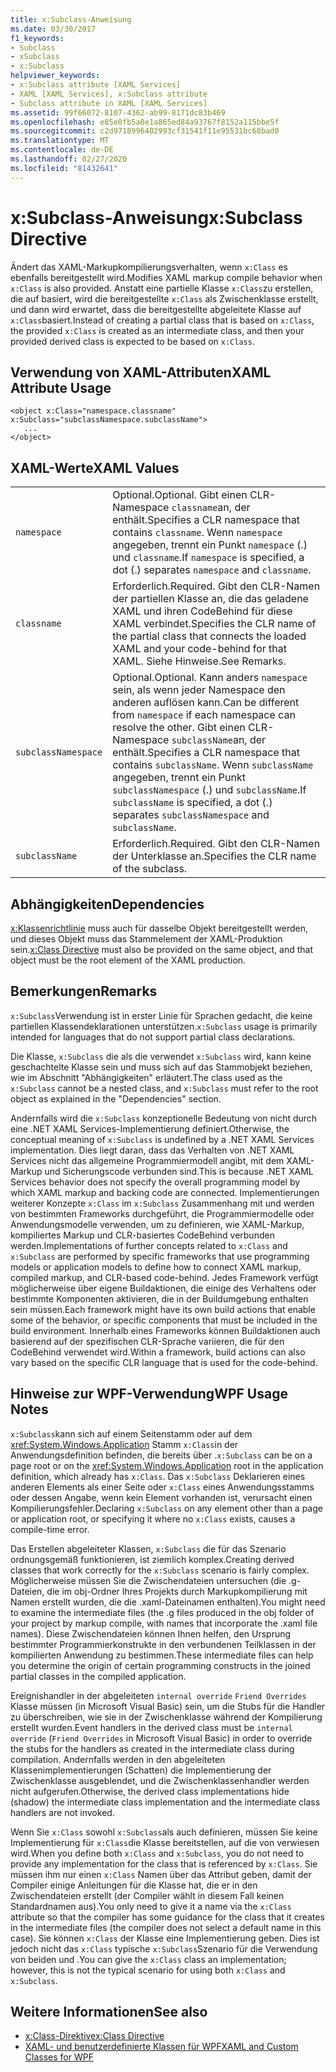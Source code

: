 ```yaml
---
title: x:Subclass-Anweisung
ms.date: 03/30/2017
f1_keywords:
- Subclass
- xSubclass
- x:Subclass
helpviewer_keywords:
- x:Subclass attribute [XAML Services]
- XAML [XAML Services], x:Subclass attribute
- Subclass attribute in XAML [XAML Services]
ms.assetid: 99f66072-8107-4362-ab99-8171dc83b469
ms.openlocfilehash: e85e0fb5a0e1a865ed84a93767f8152a115bbe5f
ms.sourcegitcommit: c2d9718996402993cf31541f11e95531bc68bad0
ms.translationtype: MT
ms.contentlocale: de-DE
ms.lasthandoff: 02/27/2020
ms.locfileid: "81432641"
---
```

# <a name="xsubclass-directive"></a><span data-ttu-id="51c08-102">x:Subclass-Anweisung</span><span class="sxs-lookup"><span data-stu-id="51c08-102">x:Subclass Directive</span></span>

<span data-ttu-id="51c08-103">Ändert das XAML-Markupkompilierungsverhalten, wenn `x:Class` es ebenfalls bereitgestellt wird.</span><span class="sxs-lookup"><span data-stu-id="51c08-103">Modifies XAML markup compile behavior when `x:Class` is also provided.</span></span> <span data-ttu-id="51c08-104">Anstatt eine partielle Klasse `x:Class`zu erstellen, die auf basiert, wird die bereitgestellte `x:Class` als Zwischenklasse erstellt, und dann wird erwartet, dass die bereitgestellte abgeleitete Klasse auf `x:Class`basiert.</span><span class="sxs-lookup"><span data-stu-id="51c08-104">Instead of creating a partial class that is based on `x:Class`, the provided `x:Class` is created as an intermediate class, and then your provided derived class is expected to be based on `x:Class`.</span></span>

## <a name="xaml-attribute-usage"></a><span data-ttu-id="51c08-105">Verwendung von XAML-Attributen</span><span class="sxs-lookup"><span data-stu-id="51c08-105">XAML Attribute Usage</span></span>

```xaml
<object x:Class="namespace.classname" x:Subclass="subclassNamespace.subclassName">
   ...
</object>
```

## <a name="xaml-values"></a><span data-ttu-id="51c08-106">XAML-Werte</span><span class="sxs-lookup"><span data-stu-id="51c08-106">XAML Values</span></span>

|||
|-|-|
|`namespace`|<span data-ttu-id="51c08-107">Optional.</span><span class="sxs-lookup"><span data-stu-id="51c08-107">Optional.</span></span> <span data-ttu-id="51c08-108">Gibt einen CLR-Namespace `classname`an, der enthält.</span><span class="sxs-lookup"><span data-stu-id="51c08-108">Specifies a CLR namespace that contains `classname`.</span></span> <span data-ttu-id="51c08-109">Wenn `namespace` angegeben, trennt ein Punkt `namespace` (.) und `classname`.</span><span class="sxs-lookup"><span data-stu-id="51c08-109">If `namespace` is specified, a dot (.) separates `namespace` and `classname`.</span></span>|
|`classname`|<span data-ttu-id="51c08-110">Erforderlich.</span><span class="sxs-lookup"><span data-stu-id="51c08-110">Required.</span></span> <span data-ttu-id="51c08-111">Gibt den CLR-Namen der partiellen Klasse an, die das geladene XAML und ihren CodeBehind für diese XAML verbindet.</span><span class="sxs-lookup"><span data-stu-id="51c08-111">Specifies the CLR name of the partial class that connects the loaded XAML and your code-behind for that XAML.</span></span> <span data-ttu-id="51c08-112">Siehe Hinweise.</span><span class="sxs-lookup"><span data-stu-id="51c08-112">See Remarks.</span></span>|
|`subclassNamespace`|<span data-ttu-id="51c08-113">Optional.</span><span class="sxs-lookup"><span data-stu-id="51c08-113">Optional.</span></span> <span data-ttu-id="51c08-114">Kann anders `namespace` sein, als wenn jeder Namespace den anderen auflösen kann.</span><span class="sxs-lookup"><span data-stu-id="51c08-114">Can be different from `namespace` if each namespace can resolve the other.</span></span> <span data-ttu-id="51c08-115">Gibt einen CLR-Namespace `subclassName`an, der enthält.</span><span class="sxs-lookup"><span data-stu-id="51c08-115">Specifies a CLR namespace that contains `subclassName`.</span></span> <span data-ttu-id="51c08-116">Wenn `subclassName` angegeben, trennt ein Punkt `subclassNamespace` (.) und `subclassName`.</span><span class="sxs-lookup"><span data-stu-id="51c08-116">If `subclassName` is specified, a dot (.) separates `subclassNamespace` and `subclassName`.</span></span>|
|`subclassName`|<span data-ttu-id="51c08-117">Erforderlich.</span><span class="sxs-lookup"><span data-stu-id="51c08-117">Required.</span></span> <span data-ttu-id="51c08-118">Gibt den CLR-Namen der Unterklasse an.</span><span class="sxs-lookup"><span data-stu-id="51c08-118">Specifies the CLR name of the subclass.</span></span>|

## <a name="dependencies"></a><span data-ttu-id="51c08-119">Abhängigkeiten</span><span class="sxs-lookup"><span data-stu-id="51c08-119">Dependencies</span></span>

<span data-ttu-id="51c08-120">[x:Klassenrichtlinie](xclass-directive.md) muss auch für dasselbe Objekt bereitgestellt werden, und dieses Objekt muss das Stammelement der XAML-Produktion sein.</span><span class="sxs-lookup"><span data-stu-id="51c08-120">[x:Class Directive](xclass-directive.md) must also be provided on the same object, and that object must be the root element of the XAML production.</span></span>

## <a name="remarks"></a><span data-ttu-id="51c08-121">Bemerkungen</span><span class="sxs-lookup"><span data-stu-id="51c08-121">Remarks</span></span>

<span data-ttu-id="51c08-122">`x:Subclass`Verwendung ist in erster Linie für Sprachen gedacht, die keine partiellen Klassendeklarationen unterstützen.</span><span class="sxs-lookup"><span data-stu-id="51c08-122">`x:Subclass` usage is primarily intended for languages that do not support partial class declarations.</span></span>

<span data-ttu-id="51c08-123">Die Klasse, `x:Subclass` die als die verwendet `x:Subclass` wird, kann keine geschachtelte Klasse sein und muss sich auf das Stammobjekt beziehen, wie im Abschnitt "Abhängigkeiten" erläutert.</span><span class="sxs-lookup"><span data-stu-id="51c08-123">The class used as the `x:Subclass` cannot be a nested class, and `x:Subclass` must refer to the root object as explained in the "Dependencies" section.</span></span>

<span data-ttu-id="51c08-124">Andernfalls wird die `x:Subclass` konzeptionelle Bedeutung von nicht durch eine .NET XAML Services-Implementierung definiert.</span><span class="sxs-lookup"><span data-stu-id="51c08-124">Otherwise, the conceptual meaning of `x:Subclass` is undefined by a .NET XAML Services implementation.</span></span> <span data-ttu-id="51c08-125">Dies liegt daran, dass das Verhalten von .NET XAML Services nicht das allgemeine Programmiermodell angibt, mit dem XAML-Markup und Sicherungscode verbunden sind.</span><span class="sxs-lookup"><span data-stu-id="51c08-125">This is because .NET XAML Services behavior does not specify the overall programming model by which XAML markup and backing code are connected.</span></span> <span data-ttu-id="51c08-126">Implementierungen weiterer Konzepte `x:Class` im `x:Subclass` Zusammenhang mit und werden von bestimmten Frameworks durchgeführt, die Programmiermodelle oder Anwendungsmodelle verwenden, um zu definieren, wie XAML-Markup, kompiliertes Markup und CLR-basiertes CodeBehind verbunden werden.</span><span class="sxs-lookup"><span data-stu-id="51c08-126">Implementations of further concepts related to `x:Class` and `x:Subclass` are performed by specific frameworks that use programming models or application models to define how to connect XAML markup, compiled markup, and CLR-based code-behind.</span></span> <span data-ttu-id="51c08-127">Jedes Framework verfügt möglicherweise über eigene Buildaktionen, die einige des Verhaltens oder bestimmte Komponenten aktivieren, die in der Buildumgebung enthalten sein müssen.</span><span class="sxs-lookup"><span data-stu-id="51c08-127">Each framework might have its own build actions that enable some of the behavior, or specific components that must be included in the build environment.</span></span> <span data-ttu-id="51c08-128">Innerhalb eines Frameworks können Buildaktionen auch basierend auf der spezifischen CLR-Sprache variieren, die für den CodeBehind verwendet wird.</span><span class="sxs-lookup"><span data-stu-id="51c08-128">Within a framework, build actions can also vary based on the specific CLR language that is used for the code-behind.</span></span>

## <a name="wpf-usage-notes"></a><span data-ttu-id="51c08-129">Hinweise zur WPF-Verwendung</span><span class="sxs-lookup"><span data-stu-id="51c08-129">WPF Usage Notes</span></span>

<span data-ttu-id="51c08-130">`x:Subclass`kann sich auf einem Seitenstamm oder auf dem <xref:System.Windows.Application> Stamm `x:Class`in der Anwendungsdefinition befinden, die bereits über .</span><span class="sxs-lookup"><span data-stu-id="51c08-130">`x:Subclass` can be on a page root or on the <xref:System.Windows.Application> root in the application definition, which already has `x:Class`.</span></span> <span data-ttu-id="51c08-131">Das `x:Subclass` Deklarieren eines anderen Elements als einer Seite oder `x:Class` eines Anwendungsstamms oder dessen Angabe, wenn kein Element vorhanden ist, verursacht einen Kompilierungsfehler.</span><span class="sxs-lookup"><span data-stu-id="51c08-131">Declaring `x:Subclass` on any element other than a page or application root, or specifying it where no `x:Class` exists, causes a compile-time error.</span></span>

<span data-ttu-id="51c08-132">Das Erstellen abgeleiteter Klassen, `x:Subclass` die für das Szenario ordnungsgemäß funktionieren, ist ziemlich komplex.</span><span class="sxs-lookup"><span data-stu-id="51c08-132">Creating derived classes that work correctly for the `x:Subclass` scenario is fairly complex.</span></span> <span data-ttu-id="51c08-133">Möglicherweise müssen Sie die Zwischendateien untersuchen (die .g-Dateien, die im obj-Ordner Ihres Projekts durch Markupkompilierung mit Namen erstellt wurden, die die .xaml-Dateinamen enthalten).</span><span class="sxs-lookup"><span data-stu-id="51c08-133">You might need to examine the intermediate files (the .g files produced in the obj folder of your project by markup compile, with names that incorporate the .xaml file names).</span></span> <span data-ttu-id="51c08-134">Diese Zwischendateien können Ihnen helfen, den Ursprung bestimmter Programmierkonstrukte in den verbundenen Teilklassen in der kompilierten Anwendung zu bestimmen.</span><span class="sxs-lookup"><span data-stu-id="51c08-134">These intermediate files can help you determine the origin of certain programming constructs in the joined partial classes in the compiled application.</span></span>

<span data-ttu-id="51c08-135">Ereignishandler in der abgeleiteten `internal override` `Friend Overrides` Klasse müssen (in Microsoft Visual Basic) sein, um die Stubs für die Handler zu überschreiben, wie sie in der Zwischenklasse während der Kompilierung erstellt wurden.</span><span class="sxs-lookup"><span data-stu-id="51c08-135">Event handlers in the derived class must be `internal override` (`Friend Overrides` in Microsoft Visual Basic) in order to override the stubs for the handlers as created in the intermediate class during compilation.</span></span> <span data-ttu-id="51c08-136">Andernfalls werden in den abgeleiteten Klassenimplementierungen (Schatten) die Implementierung der Zwischenklasse ausgeblendet, und die Zwischenklassenhandler werden nicht aufgerufen.</span><span class="sxs-lookup"><span data-stu-id="51c08-136">Otherwise, the derived class implementations hide (shadow) the intermediate class implementation and the intermediate class handlers are not invoked.</span></span>

<span data-ttu-id="51c08-137">Wenn Sie `x:Class` sowohl `x:Subclass`als auch definieren, müssen Sie keine Implementierung für `x:Class`die Klasse bereitstellen, auf die von verwiesen wird.</span><span class="sxs-lookup"><span data-stu-id="51c08-137">When you define both `x:Class` and `x:Subclass`, you do not need to provide any implementation for the class that is referenced by `x:Class`.</span></span> <span data-ttu-id="51c08-138">Sie müssen ihm nur einen `x:Class` Namen über das Attribut geben, damit der Compiler einige Anleitungen für die Klasse hat, die er in den Zwischendateien erstellt (der Compiler wählt in diesem Fall keinen Standardnamen aus).</span><span class="sxs-lookup"><span data-stu-id="51c08-138">You only need to give it a name via the `x:Class` attribute so that the compiler has some guidance for the class that it creates in the intermediate files (the compiler does not select a default name in this case).</span></span> <span data-ttu-id="51c08-139">Sie können `x:Class` der Klasse eine Implementierung geben. Dies ist jedoch nicht das `x:Class` typische `x:Subclass`Szenario für die Verwendung von beiden und .</span><span class="sxs-lookup"><span data-stu-id="51c08-139">You can give the `x:Class` class an implementation; however, this is not the typical scenario for using both `x:Class` and `x:Subclass`.</span></span>

## <a name="see-also"></a><span data-ttu-id="51c08-140">Weitere Informationen</span><span class="sxs-lookup"><span data-stu-id="51c08-140">See also</span></span>

- [<span data-ttu-id="51c08-141">x:Class-Direktive</span><span class="sxs-lookup"><span data-stu-id="51c08-141">x:Class Directive</span></span>](xclass-directive.md)
- [<span data-ttu-id="51c08-142">XAML- und benutzerdefinierte Klassen für WPF</span><span class="sxs-lookup"><span data-stu-id="51c08-142">XAML and Custom Classes for WPF</span></span>](../../framework/wpf/advanced/xaml-and-custom-classes-for-wpf.md)
